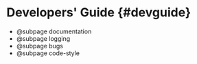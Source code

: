 Developers' Guide {#devguide}
===================

- @subpage documentation
- @subpage logging
- @subpage bugs
- @subpage code-style